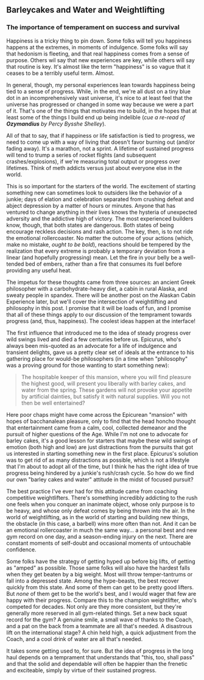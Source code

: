 ## Barleycakes and Water and Weightlifting
### The importance of temperament on success and survival

Happiness is a tricky thing to pin down. Some folks will tell you happiness
happens at the extremes, in moments of indulgence.
Some folks will say that hedonism is fleeting,
and that real happiness comes from a sense of purpose.
Others wil say that new experiences are key, while others will say that routine is key.
It's almost like the term "happiness" is so vague that it ceases to be a terribly useful term.
Almost.

In general, though, my personal experiences lean towards happiness being tied to a sense of progress.
While, in the end, we're all dust on a tiny blue dot in an incomprehensively vast universe,
it's nice to at least feel that the universe has progressed or changed in some way because we were a part of it.
That's one of the things that motivates me to build,
in the hopes that at least some of the things I build end up being indelible
(*cue a re-read of **Ozymandius** by Percy Bysshe Shelley*).

All of that to say, that if happiness or life satisfaction is tied to progress,
we need to come up with a way of living that doesn't favor burning out (and/or fading away).
It's a marathon, not a sprint. A lifetime of sustained progress will tend to trump
a series of rocket flights (and subsequent crashes/explosions), if we're measuring total output
or progress over lifetimes. Think of meth addicts versus just about everyone else in the world.

This is so important for the starters of the world. The excitement of starting something new can
sometimes look to outsiders like the behavior of a junkie; days of elation and celebration
separated from crushing defeat and abject depression by a matter of hours or minutes.
Anyone that has ventured to change anything in their lives knows the hysteria of unexpected adversity
and the addictive high of victory. The most experienced builders know, though,
that both states are dangerous. Both states of being encourage reckless decisions and rash action.
The key, then, is to not ride the emotional rollercoaster. No matter the outcome of your actions
(which, make no mistake, *ought to be bold*), reactions should be tempered by the realization
that every extreme is probably a temporary deviation from a linear (and hopefully progressing) mean.
Let the fire in your belly be a well-tended bed of embers,
rather than a fire that consumes its fuel before providing any useful heat.

The impetus for these thoughts came from three sources: an ancient Greek philosopher with a carbohydrate-heavy diet,
a cabin in rural Alaska, and sweaty people in spandex. There will be another post
on the Alaskan Cabin Experience later, but we'll cover the intersection of weightlifting and philosophy in this post.
I promise that it will be loads of fun, and I promise that all of these things
apply to our discussion of the temprament towards progress (and, thus, happiness).
The coolest ideas happen at the interface!

The first influence that introduced me to the idea of steady progress over wild swings
lived and died a few centuries before us. Epicurus, who's always been mis-quoted as
an advocate for a life of indulgence and transient delights,
gave us a pretty clear set of ideals at the entrance to his gathering place
for would-be philosophers
(in a time when "philosophy" was a proving ground for those wanting to start something new):

> The hospitable keeper of this mansion,
where you will find pleasure the highest good,
will present you liberally with barley cakes, and water from the spring.
These gardens will not provoke your appetite by artificial dainties,
but satisfy it with natural supplies.
Will you not then be well entertained?

Here poor chaps might have come across the Epicurean "mansion" with hopes of bacchanalean pleasure,
only to find that the head honcho thought that entertainment came from a calm, cool, collected demeanor
and the pursuit of higher questions of the Age. While I'm not one to advocate for barley cakes,
it's a good lesson for starters that maybe these wild swings of emotion (both high and low)
are just distractions from the pursuits that got us interested in starting something new in the first place.
Epicurus's solution was to get rid of as many distractions as possible,
which is not a lifestyle that I'm about to adopt all of the time,
but I think he has the right idea of true progress being hindered by a junkie's rush/crash cycle.
So how do we find our own "barley cakes and water" attitude in the midst of focused pursuit?

The best practice I've ever had for this attitude came from coaching competitive weightlifters.
There's something incredibly addicting to the rush one feels when you conquer an inanimate object,
whose only purpose is to be heavy, and whose only defeat comes by being thrown into the air.
In the world of weightlifting, as in the world of starting and building new things,
the obstacle (in this case, a barbell) wins more often than not.
And it can be an emotional rollercoaster in much the same way... a personal best and new gym record
on one day, and a season-ending injury on the next.
There are constant moments of self-doubt and occasional moments of untouchable confidence.

Some folks have the strategy of getting hyped up before big lifts, of getting as "amped" as possible.
Those same folks will also have the hardest falls when they get beaten by a big weight.
Most will throw temper-tantrums or fall into a depressed state.
Among the hype-beasts, the best recover quickly from this state.
And some of them can get to be pretty good lifters. But *none* of them get to be the world's best,
and I would wager that few are happy with their progress.
Compare this to the champion weightlifter, who's competed for decades.
Not only are they more consistent, but they're generally more reserved in all gym-related things.
Set a new back squat record for the gym? A genuine smile, a small wave of thanks to the Coach,
and a pat on the back from a teammate are all that's needed.
A disastrous lift on the international stage? A chin held high,
a quick adjustment from the Coach, and a cool drink of water are all that's needed.

It takes some getting used to, for sure.
But the idea of progress in the long haul depends on a temprament that understands that
"this, too, shall pass" and that the solid and dependable will often be happier
than the frenetic and exciteable, simply by virtue of their sustained progress.
